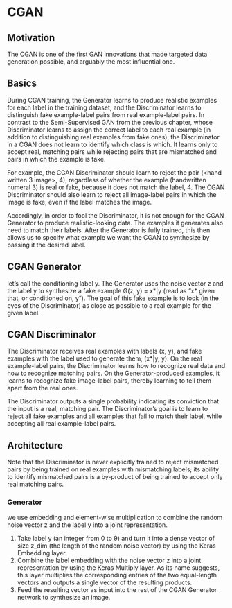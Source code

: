 # CGAN

## Motivation
The CGAN is one of the first GAN innovations that made targeted data generation possible, and arguably the most influential one.

## Basics
During CGAN training, the Generator learns to produce realistic examples for each label in the training dataset, and the Discriminator learns to distinguish fake example-label pairs from real example-label pairs. In contrast to the Semi-Supervised GAN from the previous chapter, whose Discriminator learns to assign the correct label to each real example (in addition to distinguishing real examples from fake ones), the Discriminator in a CGAN does not learn to identify which class is which. It learns only to accept real, matching pairs while rejecting pairs that are mismatched and pairs in which the example is fake.

For example, the CGAN Discriminator should learn to reject the pair (<hand written 3 image>, 4), regardless of whether the example (handwritten numeral 3) is real or fake, because it does not match the label, 4. The CGAN Discriminator should also learn to reject all image-label pairs in which the image is fake, even if the label matches the image.

Accordingly, in order to fool the Discriminator, it is not enough for the CGAN Generator to produce realistic-looking data. The examples it generates also need to match their labels. After the Generator is fully trained, this then allows us to specify what example we want the CGAN to synthesize by passing it the desired label.

## CGAN Generator
let’s call the conditioning label y. The Generator uses the noise vector z and the label y to synthesize a fake example G(z, y) = x*|y (read as “x* given that, or conditioned on, y”). The goal of this fake example is to look (in the eyes of the Discriminator) as close as possible to a real example for the given label.

## CGAN Discriminator
The Discriminator receives real examples with labels (x, y), and fake examples with the label used to generate them, (x*|y, y). On the real example-label pairs, the Discriminator learns how to recognize real data and how to recognize matching pairs. On the Generator-produced examples, it learns to recognize fake image-label pairs, thereby learning to tell them apart from the real ones.

The Discriminator outputs a single probability indicating its conviction that the input is a real, matching pair. The Discriminator’s goal is to learn to reject all fake examples and all examples that fail to match their label, while accepting all real example-label pairs.

## Architecture
Note that the Discriminator is never explicitly trained to reject mismatched pairs by being trained on real examples with mismatching labels; its ability to identify mismatched pairs is a by-product of being trained to accept only real matching pairs.

### Generator
we use embedding and element-wise multiplication to combine the random noise vector z and the label y into a joint representation.
1. Take label y (an integer from 0 to 9) and turn it into a dense vector of size z_dim (the length of the random noise vector) by using the Keras Embedding layer.
2. Combine the label embedding with the noise vector z into a joint representation by using the Keras Multiply layer. As its name suggests, this layer multiplies the corresponding entries of the two equal-length vectors and outputs a single vector of the resulting products.
3. Feed the resulting vector as input into the rest of the CGAN Generator network to synthesize an image.
